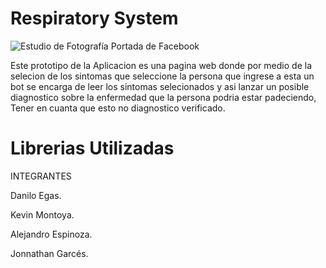 #  Respiratory System
![Estudio de Fotografía Portada de Facebook](https://github.com/JonnatGarces/Proyecto-Sistemas-Inteligentes/assets/124941019/29a3375f-4ada-49c4-b020-9bd137bcf0ce)

Este prototipo de la Aplicacion es una pagina web donde por medio de la selecion de los sintomas  que seleccione la persona que ingrese a esta un bot se encarga de leer los sintomas selecionados y asi  lanzar un posible diagnostico sobre la enfermedad que la persona podria estar padeciendo, Tener en cuanta que esto no diagnostico verificado. 

# Librerias Utilizadas


INTEGRANTES

Danilo Egas.

Kevin Montoya.

Alejandro Espinoza.

Jonnathan Garcés.


